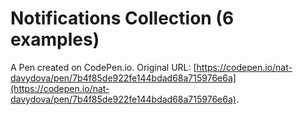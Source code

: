 # Notifications Collection (6 examples)

A Pen created on CodePen.io. Original URL: [https://codepen.io/nat-davydova/pen/7b4f85de922fe144bdad68a715976e6a](https://codepen.io/nat-davydova/pen/7b4f85de922fe144bdad68a715976e6a).

